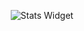 <p align="center">
  <img src="[![My GitHub Streak](https://github-readme-streak-stats.herokuapp.com/?user=Mykyta-G&theme=radical)](https://git.io/streak-stats)" alt="Stats Widget"/>
</p>